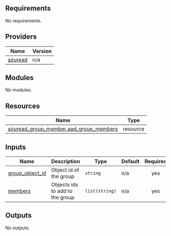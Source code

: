 <!-- BEGIN_TF_DOCS -->
## Requirements

No requirements.

## Providers

| Name | Version |
|------|---------|
| <a name="provider_azuread"></a> [azuread](#provider\_azuread) | n/a |

## Modules

No modules.

## Resources

| Name | Type |
|------|------|
| [azuread_group_member.aad_group_members](https://registry.terraform.io/providers/hashicorp/azuread/latest/docs/resources/group_member) | resource |

## Inputs

| Name | Description | Type | Default | Required |
|------|-------------|------|---------|:--------:|
| <a name="input_group_object_id"></a> [group\_object\_id](#input\_group\_object\_id) | Object id of the group | `string` | n/a | yes |
| <a name="input_members"></a> [members](#input\_members) | Objects ids to add to the group | `list(string)` | n/a | yes |

## Outputs

No outputs.
<!-- END_TF_DOCS -->